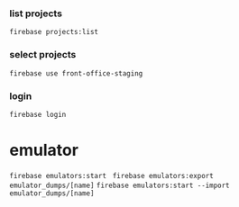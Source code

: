 ### list projects
``` firebase projects:list ```

### select projects
``` firebase use front-office-staging ```

### login
``` firebase login ```

# emulator 
```firebase emulators:start ```
```firebase emulators:export  emulator_dumps/[name]```
```firebase emulators:start --import emulator_dumps/[name]```
